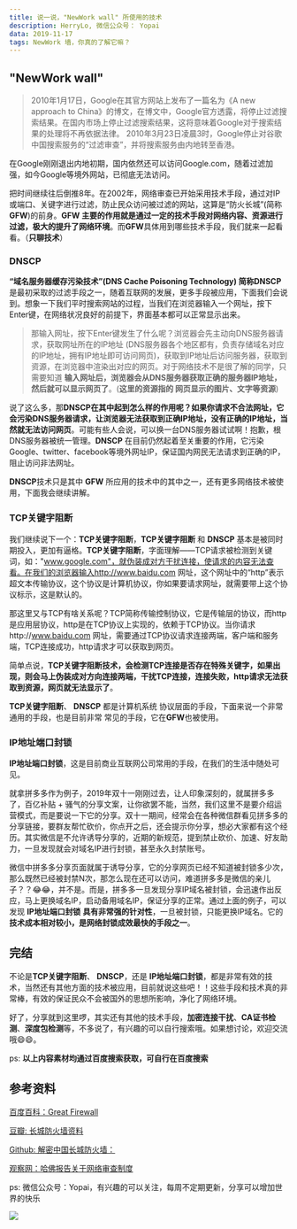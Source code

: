 ```yaml
---
title: 说一说，"NewWork wall" 所使用的技术
description: HerryLo, 微信公众号： Yopai
data: 2019-11-17
tags: NewWork 墙，你真的了解它嘛？
---
```


## "NewWork wall"

> 2010年1月17日，Google在其官方网站上发布了一篇名为《A new approach to China》的博文，在博文中，Google官方透露，将停止过滤搜索结果。在国内市场上停止过滤搜索结果，这将意味着Google对于搜索结果的处理将不再依据法律。
> 2010年3月23日凌晨3时，Google停止对谷歌中国搜索服务的“过滤审查”，并将搜索服务由内地转至香港。

在Google刚刚退出内地初期，国内依然还可以访问Google.com，随着过滤加强，如今Google等境外网站，已彻底无法访问。

把时间继续往后倒推8年。在2002年，网络审查已开始采用技术手段，通过对IP或端口、关键字进行过滤，防止民众访问被过滤的网站，这算是“防火长城”(简称**GFW**)的前身。**GFW 主要的作用就是通过一定的技术手段对网络内容、资源进行过滤，极大的提升了网络环境**。而**GFW**具体用到哪些技术手段，我们就来一起看看。（**只聊技术**）

### DNSCP

**“域名服务器缓存污染技术”(DNS Cache Poisoning Technology) 简称DNSCP** 是最初采取的过滤手段之一，随着互联网的发展，更多手段被应用，下面我们会说到。想象一下我们平时搜索网站的过程，当我们在浏览器输入一个网址，按下Enter键，在网络状况良好的前提下，界面基本都可以正常显示出来。

> 那输入网址，按下Enter键发生了什么呢？浏览器会先主动向DNS服务器请求，获取网址所在的IP地址 (DNS服务器各个地区都有，负责存储域名对应的IP地址，拥有IP地址即可访问网页)，获取到IP地址后访问服务器，获取到资源，在浏览器中渲染出对应的网页。对于网络技术不是很了解的同学，只需要知道
**输入网址后，浏览器会从DNS服务器获取正确的服务器IP地址，然后就可以显示网页了**。(**这里的资源指的 网页显示的图片、文字等资源**)

说了这么多，那**DNSCP在其中起到怎么样的作用呢？如果你请求不合法网址，它会污染DNS服务器请求，让浏览器无法获取到正确IP地址，没有正确的IP地址，当然就无法访问网页**。可能有些人会说，可以换一台DNS服务器试试啊！抱歉，根DNS服务器被统一管理。**DNSCP** 在目前仍然起着至关重要的作用，它污染Google、twitter、facebook等境外网址IP，保证国内网民无法请求到正确的IP，阻止访问非法网址。

**DNSCP**技术只是其中 **GFW** 所应用的技术中的其中之一，还有更多网络技术被使用，下面我会继续讲解。

### TCP关键字阻断

我们继续说下一个：**TCP关键字阻断**，**TCP关键字阻断** 和 **DNSCP** 基本是被同时期投入，更加有逼格。**TCP关键字阻断**，字面理解——TCP请求被检测到关键词，如："www.google.com"，就伪装成对方干扰连接，使请求的内容无法查看。在我们的浏览器输入http://www.baidu.com 网址，这个网址中的“http”表示超文本传输协议，这个协议是计算机协议，你如果要请求网址，就需要带上这个协议标示，这是默认的。

那这里又与TCP有啥关系呢？TCP简称传输控制协议，它是传输层的协议，而http是应用层协议，http是在TCP协议上实现的，依赖于TCP协议。当你请求http://www.baidu.com 网址，需要通过TCP协议请求连接两端，客户端和服务端，TCP连接成功，http请求才可以获取到网页。

简单点说，**TCP关键字阻断技术，会检测TCP连接是否存在特殊关键字，如果出现，则会马上伪装成对方向连接两端，干扰TCP连接，连接失败，http请求无法获取到资源，网页就无法显示了**。

**TCP关键字阻断**、 **DNSCP** 都是计算机系统 协议层面的手段，下面来说一个非常通用的手段，也是目前非常 常见的手段，它在**GFW**也被使用。

### IP地址端口封锁

**IP地址端口封锁**，这是目前商业互联网公司常用的手段，在我们的生活中随处可见。

就拿拼多多作为例子，2019年双十一刚刚过去，让人印象深刻的，就属拼多多了，百亿补贴 + 骚气的分享文案，让你欲罢不能，当然，我们这里不是要介绍运营模式，而是要说一下它的分享。双十一期间，经常会在各种微信群看见拼多多的 分享链接，要群友帮忙砍价，你点开之后，还会提示你分享，想必大家都有这个经历。其实微信是不允许诱导分享的，近期的新规范，提到禁止砍价、加速、好友助力，一旦发现就会对域名IP进行封锁，甚至永久封禁账号。

微信中拼多多分享页面就属于诱导分享，它的分享网页已经不知道被封锁多少次，那么既然已经被封禁N次，那怎么现在还可以访问，难道拼多多是微信的亲儿子？？😂😂，并不是。而是，拼多多一旦发现分享IP域名被封锁，会迅速作出反应，马上更换域名IP，启动备用域名IP，保证分享的正常。通过上面的例子，可以发现 **IP地址端口封锁** **具有非常强的针对性**，一旦被封锁，只能更换IP域名。它的**技术成本相对较小，是网络封锁成效最快的手段之一**。

## 完结

不论是**TCP关键字阻断**、 **DNSCP**，还是 **IP地址端口封锁**，都是非常有效的技术，当然还有其他方面的技术被应用，目前就说这些吧！！这些手段和技术真的非常棒，有效的保证民众不会被国外的思想所影响，净化了网络环境。

好了，分享就到这里啰，其实还有其他的技术手段，**加密连接干扰**、**CA证书检测**、**深度包检测**等，不多说了，有兴趣的可以自行搜索哦。如果想讨论，欢迎交流哦😄😄。

ps: **以上内容素材均通过百度搜索获取，可自行在百度搜索**

## 参考资料

[百度百科：Great Firewall](https://baike.baidu.com/item/Great%20Firewall?fromtitle=%E9%98%B2%E7%81%AB%E9%95%BF%E5%9F%8E&fromid=17968000#reference-[2]-987882-wrap)

[豆瓣: 长城防火墙资料](https://www.douban.com/note/702674531/)

[Github: 解密中国长城防火墙：](https://github.com/ckjbug/Hacking/blob/master/Dark%20Web/What%20is%20GWF%3F.md)

[观察网：哈佛报告关于网络审查制度](https://www.guancha.cn/JinJiaLi/2013_10_24_180848.shtml)

ps: 微信公众号：Yopai，有兴趣的可以关注，每周不定期更新，分享可以增加世界的快乐

![](/webChat1.png)
